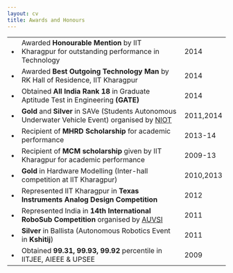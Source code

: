 ```yaml
---
layout: cv
title: Awards and Honours 
---
```

<table class="award">
  <tbody>
    <tr>
      <td class="bullet">•</td>
      <td class="left">Awarded <b>Honourable Mention</b> by IIT Kharagpur for outstanding performance in Technology</td>
      <td class="right">2014</td>
    </tr>
    <tr>
      <td class="bullet">•</td>
      <td class="left">Awarded <b>Best Outgoing Technology Man</b> by RK Hall of  Residence, IIT Kharagpur</td>
      <td class="right">2014</td>
    </tr>
    <tr>
      <td class="bullet">•</td>
      <td class="left">Obtained <b>All India Rank 18</b> in Graduate Aptitude Test in Engineering <b>(GATE)</b></td>
      <td class="right">2014</td>
    </tr>
    <tr>
      <td class="bullet">•</td>
      <td class="left"><b>Gold</b> and <b>Silver</b> in SAVe (Students Autonomous Underwater Vehicle  Event) organised by <a href="http://www.niot.res.in/" target="_blank">NIOT</a></td>
      <td class="right">2011,2014</td>
    </tr>
    <tr>
      <td class="bullet">•</td>
      <td class="left">Recipient of  <b>MHRD Scholarship</b> for academic performance</td>
      <td class="right">2013-14</td>
    </tr>
    <tr>
      <td class="bullet">•</td>
      <td class="left">Recipient of <b>MCM scholarship</b> given by IIT Kharagpur for academic performance</td>
      <td class="right">2009-13</td>
    </tr>
    <tr>
      <td class="bullet">•</td>
      <td class="left"><b>Gold</b> in Hardware Modelling (Inter-hall competition at IIT Kharagpur)</tb>
      <td class="right">2010,2013</td>
    </tr>
    <tr>
      <td class="bullet">•</td>
      <td class="left">Represented IIT Kharagpur in <b>Texas Instruments Analog Design Competition</b></td>
      <td class="right">2012</td>
    </tr>
    <tr>
      <td class="bullet">•</td>
      <td class="left">Represented India in <b>14th International RoboSub Competition</b> organised by <a href="http://www.auvsi.org/home" target="_blank">AUVSI</b></td>
      <td class="right">2011</td>
    </tr>
    <tr>
      <td class="bullet">•</td>
      <td class="left"><b>Silver</b> in Ballista (Autonomous Robotics Event in <b>Kshitij</b>)</td>
      <td class="right">2011</td>
    </tr>
    <tr>
      <td class="bullet">•</td>
      <td class="left">Obtained <b>99.31, 99.93, 99.92</b> percentile in IITJEE, AIEEE & UPSEE</td>
      <td class="right">2009</td>
    </tr>
    <!--tr>
      <td class="bullet">•</td>
      <td class="left">Obtained <b>99.31, 99.93, 99.92</b> percentile in IITJEE, AIEEE & UPSEE</td>
      <td class="right">2009</td>
    </tr-->
  </tbody>
</table>
